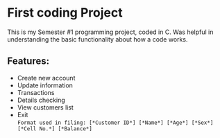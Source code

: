 # First coding Project
This is my Semester #1 programming project, coded in C.
Was helpful in understanding the basic functionality about how a code works.
## Features:
-	Create new account
-	Update information
- Transactions
-	Details checking
-	View customers list
- Exit\
`
Format used in filing:
[*Customer ID*] [*Name*] [*Age*] [*Sex*] [*Cell No.*] [*Balance*]
`
